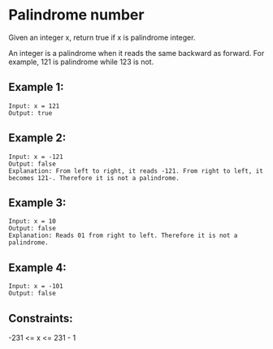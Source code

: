 # Palindrome number

Given an integer x, return true if x is palindrome integer.

An integer is a palindrome when it reads the same backward as forward. For example, 121 is palindrome while 123 is not.

## Example 1:

    Input: x = 121
    Output: true
    
## Example 2:

    Input: x = -121
    Output: false
    Explanation: From left to right, it reads -121. From right to left, it becomes 121-. Therefore it is not a palindrome.

## Example 3:

    Input: x = 10
    Output: false
    Explanation: Reads 01 from right to left. Therefore it is not a palindrome.

## Example 4:

    Input: x = -101
    Output: false

## Constraints:

-231 <= x <= 231 - 1